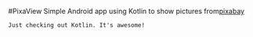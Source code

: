#PixaView
Simple Android app using Kotlin to show pictures from[pixabay](http://pixabay.com)

`Just checking out Kotlin. It's awesome!`
